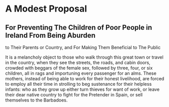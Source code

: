  # A Modest Proposal

## For Preventing The Children of Poor People in Ireland From Being Aburden 
to Their Parents or Country, and For Making Them Beneficial to The Public

It is a melancholy object to those who walk through this great 
town or travel in the country, when they see the streets, 
the roads, and cabin doors, crowded with beggars of the female sex, 
followed by three, four, or six children, all in rags and importuning 
every passenger for an alms. These mothers, instead of being able to 
work for their honest livelihood, are forced to employ all their time 
in strolling to beg sustenance for their helpless infants: who as they 
grow up either turn thieves for want of work, or leave their dear native
 country to fight for the Pretender in Spain, or sell themselves to the Barbadoes.